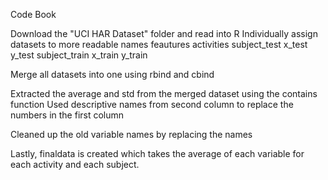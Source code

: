 Code Book

Download the "UCI HAR Dataset" folder and read into R
Individually assign datasets to more readable names
     feautures
     activities
     subject_test
     x_test
     y_test
     subject_train
     x_train
     y_train
     
Merge all datasets into one using rbind and cbind

Extracted the average and std  from the merged dataset using the contains function
Used descriptive names from second column to replace the numbers in the first column

Cleaned up the old variable names by replacing the names

Lastly, finaldata is created which takes the average of each variable for each activity and each subject.
